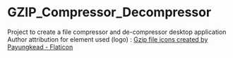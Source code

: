 # GZIP_Compressor_Decompressor
Project to create a file compressor and de-compressor desktop application
Author attribution for element used (logo) : <a href="https://www.flaticon.com/free-icons/gzip-file" title="gzip file icons">Gzip file icons created by Payungkead - Flaticon</a>
